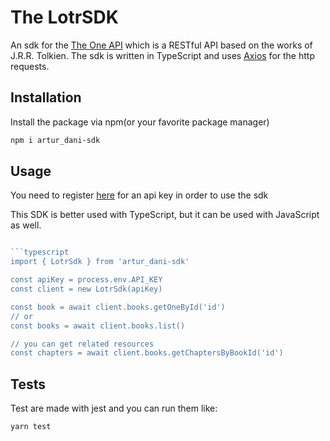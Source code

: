 # The LotrSDK

An sdk for the [The One API](https://the-one-api.dev/) which is a RESTful API based on the works of J.R.R. Tolkien.
The sdk is written in TypeScript and uses [Axios](https://axios-http.com/) for the http requests.

## Installation

Install the package via npm(or your favorite package manager)

```sh
npm i artur_dani-sdk

```

## Usage

You need to register [here](https://the-one-api.dev/) for an api key in order to use the sdk


This SDK is better used with TypeScript, but it can be used with JavaScript as well.

```ts

```typescript
import { LotrSdk } from 'artur_dani-sdk'

const apiKey = process.env.API_KEY
const client = new LotrSdk(apiKey)

const book = await client.books.getOneById('id')
// or 
const books = await client.books.list()

// you can get related resources
const chapters = await client.books.getChaptersByBookId('id')
```


## Tests

Test are made with jest and you can run them like:

```sh
yarn test
```
